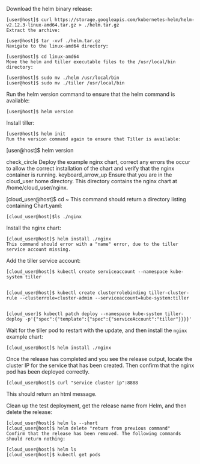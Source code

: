 
Download the helm binary release:

```
[user@host]$ curl https://storage.googleapis.com/kubernetes-helm/helm-v2.12.3-linux-amd64.tar.gz > ./helm.tar.gz
Extract the archive:
```
```
[user@host]$ tar -xvf ./helm.tar.gz
Navigate to the linux-amd64 directory:
```
```
[user@host]$ cd linux-amd64
Move the helm and tiller executable files to the /usr/local/bin directory:

[user@host]$ sudo mv ./helm /usr/local/bin
[user@host]$ sudo mv ./tiller /usr/local/bin

```
Run the helm version command to ensure that the helm command is available:

```
[user@host]$ helm version
```

Install tiller:

```
[user@host]$ helm init
Run the version command again to ensure that Tiller is available:
```

[user@host]$ helm version


check_circle
Deploy the example nginx chart, correct any errors the occur to allow the correct installation of the chart and verify that the nginx container is running.
keyboard_arrow_up
Ensure that you are in the cloud_user home directory. This directory contains the nginx chart at /home/cloud_user/nginx.





[cloud_user@host]$ cd ~
This command should return a directory listing containing Chart.yaml:


```
[cloud_user@host]$ls ./nginx

```
Install the nginx chart:

```
[cloud_user@host]$ helm install ./nginx
This command should error with a "name" error, due to the tiller service account missing.
```

 
Add the tiller service account:

```
[cloud_user@host]$ kubectl create serviceaccount --namespace kube-system tiller


[cloud_user@host]$ kubectl create clusterrolebinding tiller-cluster-rule --clusterrole=cluster-admin --serviceaccount=kube-system:tiller


[cloud_user]$ kubectl patch deploy --namespace kube-system tiller-deploy -p'{"spec":{"template":{"spec":{"serviceAccount":"tiller"}}}}'
```

 

Wait for the tiller pod to restart with the update, and then install the `nginx` example chart:

 ```
[cloud_user@host]$ helm install ./nginx

```
Once the release has completed and you see the release output, locate the cluster IP for the service that has been created. Then confirm that the nginx pod has been deployed correctly.

```
[cloud_user@host]$ curl "service cluster ip":8888

```
This should return an html message.



Clean up the test deployment, get the release name from Helm, and then delete the release:

```
[cloud_user@host]$ helm ls --short
[cloud_user@host]$ helm delete "return from previous command"
Confirm that the release has been removed. The following commands should return nothing:
```

```
[cloud_user@host]$ helm ls  
[cloud_user@host]$ kubectl get pods
```
